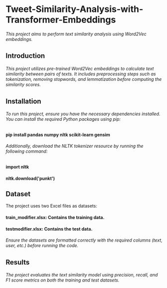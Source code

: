 # Tweet-Similarity-Analysis-with-Transformer-Embeddings
###### This project aims to perform text similarity analysis using Word2Vec embeddings.
## Introduction
###### This project utilizes pre-trained Word2Vec embeddings to calculate text similarity between pairs of texts. It includes preprocessing steps such as tokenization, removing stopwords, and lemmatization before computing the similarity scores.
## Installation
###### To run this project, ensure you have the necessary dependencies installed. You can install the required Python packages using pip:

####                      pip install pandas numpy nltk scikit-learn gensim
###### Additionally, download the NLTK tokenizer resource by running the following command:

####        import nltk
####        nltk.download('punkt')


## Dataset
The project uses two Excel files as datasets:

#### train_modifier.xlsx: Contains the training data.
#### testmodifier.xlsx: Contains the test data.
###### Ensure the datasets are formatted correctly with the required columns (text, user, etc.) before running the code.

## Results
###### The project evaluates the text similarity model using precision, recall, and F1 score metrics on both the training and test datasets. 

